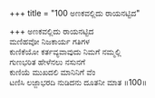 +++
title = "100 ಅಣಕವಲ್ಲಿದು ರಾಯನಟ್ಟಿದ"

+++
ಅಣಕವಲ್ಲಿದು ರಾಯನಟ್ಟಿದ  
ಮಣಿಹವೋ ನಿಜಕಾರ್ಯ ಗತಿಗಳ  
ಕುಣಿಕೆಯೋ ಕರ್ತವ್ಯವಾವುದು ನಿಮಗೆ ನಮ್ಮಲ್ಲಿ   
ಗುಣಭರಿತ ಹೇಳೆನಲು ನಸುನಗೆ  
ಕುಣಿಯೆ ಮುಖದಲಿ ಮಾನಿನಿಗೆ ವೆಂ  
ಟಣಿಸಿ ಲಜ್ಜಾಭರದಿ ನುಡಿದನು ದೂತನೀ ಮಾತ      ॥100॥